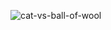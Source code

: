![cat-vs-ball-of-wool](https://github.com/JMBoulos12/threejs/assets/65892342/ea08b6bd-2a82-4604-b663-31fd1601c900)
